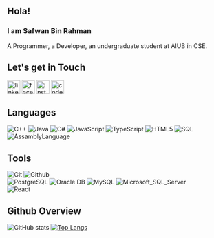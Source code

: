 ## Hola! 
### I am Safwan Bin Rahman
A Programmer, a Developer, an undergraduate student at AIUB in CSE.

## Let's get in Touch
[<img src='https://cdn.jsdelivr.net/npm/simple-icons@3.0.1/icons/linkedin.svg' alt='linkedin' height='30'>](https://www.linkedin.com/in/https://www.facebook.com/Safwansbr/) 
[<img src='https://cdn.jsdelivr.net/npm/simple-icons@3.0.1/icons/facebook.svg' alt='facebook' height='30'>](https://www.facebook.com/Safwansbr/) 
[<img src='https://cdn.jsdelivr.net/npm/simple-icons@3.0.1/icons/instagram.svg' alt='instagram' height='30'>](https://www.facebook.com/Safwansbr/)
[<img src='https://cdn.jsdelivr.net/npm/simple-icons@3.0.1/icons/codeforces.svg' alt='codeforces' height='30'>](https://codeforces.com/profile/NIGHT_FURY_sbr)

## Languages 
![C++](https://img.shields.io/badge/-C++-000000?style=flat&logo=c%2B%2B)
![Java](https://img.shields.io/badge/-Java-000000?style=flat&logo=java)
![C#](https://img.shields.io/badge/-C%23-000000?style=flat)
![JavaScript](https://img.shields.io/badge/-JavaScript-000000?style=flat&logo=javascript)
![TypeScript](https://img.shields.io/badge/-Typescript-000000?style=flat&logo=typescript)
![HTML5](https://img.shields.io/badge/-HTML5-000000?style=flat&logo=html5)
![SQL](https://img.shields.io/badge/-SQL-000000?style=flat&logo=mysql)
![AssamblyLanguage](https://img.shields.io/badge/-EMU8086-000000?style=flat&logo=aframe)
<br>

## Tools
![Git](https://img.shields.io/badge/-Git-000000?style=flat&logo=git)
![Github](https://img.shields.io/badge/-Github-000000?style=flat&logo=github) <br />
![PostgreSQL](https://img.shields.io/badge/-PostgreSQL-000000?style=flat&logo=postgresql)
![Oracle DB](https://img.shields.io/badge/-OracleDB-000000?style=flat&logo=oracle)
![MySQL](https://img.shields.io/badge/-MySQL-000000?style=flat&logo=mysql)
![Microsoft_SQL_Server](https://img.shields.io/badge/-MSSQL-000000?style=flat) <br />
![React](https://img.shields.io/badge/-React-000000?style=flat&logo=react)

## Github Overview
![GitHub stats](https://github-readme-stats.vercel.app/api?username=SafwanSbr&&show_icons=true&title_color=ffffff&icon_color=bb2acf&text_color=daf7dc&bg_color=151515)
[![Top Langs](https://github-readme-stats.vercel.app/api/top-langs/?username=SafwanSbr)](https://github.com/anuraghazra/github-readme-stats)  
